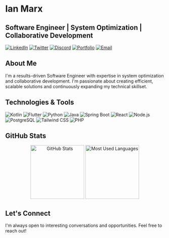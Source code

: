 # Ian Marx

## Software Engineer | System Optimization | Collaborative Development

[![LinkedIn](https://img.shields.io/badge/LinkedIn-0077B5?style=for-the-badge&logo=linkedin&logoColor=white)](https://linkedin.com/in/ian-marx)
[![Twitter](https://img.shields.io/badge/Twitter-1DA1F2?style=for-the-badge&logo=twitter&logoColor=white)](https://x.com/its_imarx)
[![Discord](https://img.shields.io/badge/Discord-7289DA?style=for-the-badge&logo=discord&logoColor=white)](https://discordapp.com/users/Marx_6)
[![Portfolio](https://img.shields.io/badge/Portfolio-4285F4?style=for-the-badge&logo=google-chrome&logoColor=white)](https://imarx-webportfolio.netlify.app/)
[![Email](https://img.shields.io/badge/Email-D14836?style=for-the-badge&logo=gmail&logoColor=white)](mailto:imarx5277@gmail.com)

## About Me

I'm a results-driven Software Engineer with expertise in system optimization and collaborative development. I'm passionate about creating efficient, scalable solutions and continuously expanding my technical skillset.

## Technologies & Tools

![Kotlin](https://img.shields.io/badge/Kotlin-7F52FF?style=for-the-badge&logo=kotlin&logoColor=white)
![Flutter](https://img.shields.io/badge/Flutter-02569B?style=for-the-badge&logo=flutter&logoColor=white)
![Python](https://img.shields.io/badge/Python-3776AB?style=for-the-badge&logo=python&logoColor=white)
![Java](https://img.shields.io/badge/Java-ED8B00?style=for-the-badge&logo=openjdk&logoColor=white)
![Spring Boot](https://img.shields.io/badge/Spring_Boot-6DB33F?style=for-the-badge&logo=spring-boot&logoColor=white)
![React](https://img.shields.io/badge/React-20232A?style=for-the-badge&logo=react&logoColor=61DAFB)
![Node.js](https://img.shields.io/badge/Node.js-339933?style=for-the-badge&logo=nodedotjs&logoColor=white)
![PostgreSQL](https://img.shields.io/badge/PostgreSQL-316192?style=for-the-badge&logo=postgresql&logoColor=white)
![Tailwind CSS](https://img.shields.io/badge/Tailwind_CSS-38B2AC?style=for-the-badge&logo=tailwind-css&logoColor=white)
![PHP](https://img.shields.io/badge/PHP-777BB4?style=for-the-badge&logo=php&logoColor=white)

## GitHub Stats

<div align="center">
  <img src="https://github-readme-stats.vercel.app/api?username=Marx-wrld&show_icons=true&theme=tokyonight" alt="GitHub Stats" height="170" />
  <img src="https://github-readme-stats.vercel.app/api/top-langs?username=Marx-wrld&layout=compact&theme=tokyonight" alt="Most Used Languages" height="170" />
</div>

## Let's Connect

I'm always open to interesting conversations and opportunities. Feel free to reach out!
